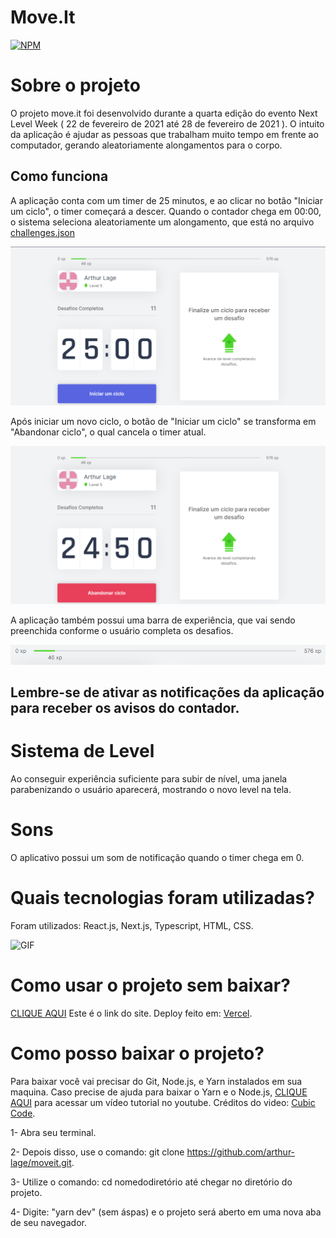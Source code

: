 # Move.It

[![NPM](https://img.shields.io/npm/l/react)](https://github.com/arthur-lage/moveit/blob/main/LICENSE)

# Sobre o projeto

O projeto move.it foi desenvolvido durante a quarta edição do evento Next Level Week ( 22 de fevereiro de 2021 até 28 de fevereiro de 2021 ). O intuito da aplicação é ajudar as pessoas que trabalham muito tempo em frente ao computador, gerando aleatoriamente alongamentos para o corpo.

## Como funciona

A aplicação conta com um timer de 25 minutos, e ao clicar no botão "Iniciar um ciclo", o timer começará a descer. Quando o contador chega em 00:00, o sistema seleciona aleatoriamente um alongamento, que está no arquivo [challenges.json](https://github.com/arthur-lage/moveit/blob/main/challenges.json)

![Imagem IniciarCiclo](https://github.com/arthur-lage/moveit/blob/main/assets/Screenshot_44.png)

Após iniciar um novo ciclo, o botão de "Iniciar um ciclo" se transforma em "Abandonar ciclo", o qual cancela o timer atual.

![Imagem EncerrarCiclo](https://github.com/arthur-lage/moveit/blob/main/assets/image_2021-02-26_165533.png)

A aplicação também possui uma barra de experiência, que vai sendo preenchida conforme o usuário completa os desafios.

![Imagem XPBar](https://github.com/arthur-lage/moveit/blob/main/assets/image_2021-02-26_165952.png)

## Lembre-se de ativar as notificações da aplicação para receber os avisos do contador.

# Sistema de Level

Ao conseguir experiência suficiente para subir de nível, uma janela parabenizando o usuário aparecerá, mostrando o novo level na tela.

# Sons

O aplicativo possui um som de notificação quando o timer chega em 0.

# Quais tecnologias foram utilizadas?

Foram utilizados: React.js, Next.js, Typescript, HTML, CSS.

![GIF](https://github.com/arthur-lage/moveit/blob/main/assets/2021-02-26%2017-37-07.gif)

# Como usar o projeto sem baixar?

[CLIQUE AQUI](https://moveit-hrnepn47a-arthur-lage.vercel.app) Este é o link do site. Deploy feito em: [Vercel](https://vercel.com).

# Como posso baixar o projeto?

Para baixar você vai precisar do Git, Node.js, e Yarn instalados em sua maquina. Caso precise de ajuda para baixar o Yarn e o Node.js, [CLIQUE AQUI](https://www.youtube.com/watch?v=CD_GC1kvWAA) para acessar um vídeo tutorial no youtube. Créditos do video: [Cubic Code](https://www.youtube.com/channel/UCDhy8vAYoTFmi3ZSwokRaEg).

1- Abra seu terminal.

2- Depois disso, use o comando: git clone https://github.com/arthur-lage/moveit.git.

3- Utilize o comando: cd nomedodiretório até chegar no diretório do projeto.

4- Digite: "yarn dev" (sem áspas) e o projeto será aberto em uma nova aba de seu navegador.
